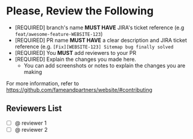 # Please, Review the Following

- [REQUIRED] branch's name **MUST HAVE** JIRA's ticket reference (e.g `feat/awesome-feature-WEBSITE-123`)
- [REQUIRED] PR name **MUST HAVE** a clear description and JIRA ticket reference (e.g. `[Fix][WEBSITE-123] Sitemap bug finally solved`
- [REQUIRED] You **MUST** add reviewers to your PR
- [REQUIRED] Explain the changes you made here.
  - You can add screenshots or notes to explain the changes you are making

For more information, refer to https://github.com/fameandpartners/website/#contributing

## Reviewers List

- [ ] @ reviewer 1
- [ ] @ reviewer 2
